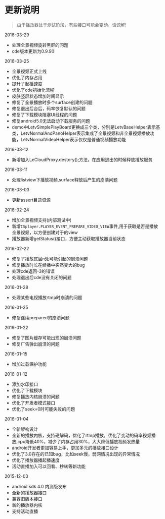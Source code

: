 # 更新说明

>由于播放器处于测试阶段，有些接口可能会变动，请谅解!

2016-03-29
* 处理全景视频旋转黑屏的问题
* cde版本更新为0.9.90

2016-03-25
* 全景视频正式上线
* 优化了内存占用
* 提升了起播速度
* 优化了cde初始化流程
* 皮肤竖屏状态增加时间显示
* 修复了全景播放时多个surface创建的问题
* 修复退出后台后，码率恢复默认的问题
* 修复了下载模块阻塞UI线程的问题
* 修复android5.0无法启动下载服务的问题
* demo中LetvSimplePlayBoard更换成三个类，分别是LetvBaseHelper表示基类，LetvNormalAndPanoHelper表示集成了全景视频和非全景视频播放功能，LetvNormalVideoHelper表示仅仅是普通视频播放功能


2016-03-12
* 新增加入LeCloudProxy.destory();方法，在应用退出的时候释放播放服务

2016-03-11
* 处理listview下播放视频,surface释放后产生的崩溃问题

2016-03-03
* 更新assert目录资源

2016-02-24
* 增加全景视频支持(内部测试中)
* 新增`ISplayer.PLAYER_EVENT_PREPARE_VIDEO_VIEW`事件,用于获取是否是播放全景视频，以方便创建对于的view
* 播放器新增getStatus()接口，方便主动获取播放器当前状态

2016-02-22
* 修复了播放底层n处可能引起的崩溃问题
* 修复播放时长在续播中突然变大的bug
* 处理cde返回-3的错误
* 处理退出后cde没有关闭的问题
    

2016-01-28
* 处理某些电视播放rtmp时崩溃的问题

2016-01-25
* 修复连续prepared的崩溃问题

2016-01-22
* 修复了图片缓存可能出现的崩溃问题
* 修复广告弹出崩溃的问题

2016-01-15
* 增加过载保护功能


2016-01-12
* 添加水印接口
* 优化了下载模块
* 修复播放内核崩溃的问题
* 优化了开发者模式接口
* 优化了seek=0时可能失败的问题

2016-01-04
* 全新架构设计
* 全新的播放内核，支持硬解码，优化了rtmp播放，优化了变动的码率视频播放,cpu降低40%，减少了内存占用30%，大大降低播放视频发热量
* android开发者更加容易上手，更加多元的播放接口设计
* 优化了3.0存在的已知bug，比如seek慢，弱网情况出现的异常情况
* 优化了播放器播起播速度
* 活动直播加入可以回看、秒转等新功能



2015-12-03
* android sdk 4.0 内测版发布
* 全新的播放器接口
* 兼容旧版本接口
* 新的播放器内核
* 支持活动直播

